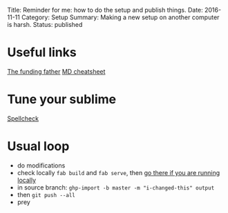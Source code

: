 Title:  Reminder for me: how to do the setup and publish things.
Date: 2016-11-11
Category: Setup
Summary: Making a new setup on another computer is harsh.
Status: published

Useful links
============

[The funding father](http://beneathdata.com/how-to/how-i-built-this-website/)
[MD cheatsheet](https://github.com/adam-p/markdown-here/wiki/Markdown-Cheatsheet)

Tune your sublime
================

[Spellcheck](https://www.sublimetext.com/docs/2/spell_checking.html)



Usual loop
==========

* do modifications
* check locally `fab build` and `fab serve`, then [go there if you are running locally](http://localhost:8000)
* in source branch: `ghp-import -b master -m "i-changed-this" output`
* then `git push --all`
* prey